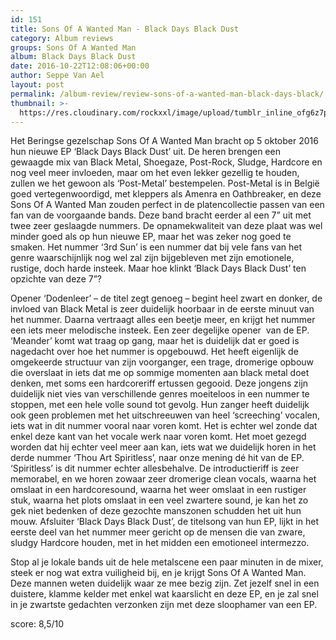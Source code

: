 ```yaml
---
id: 151
title: Sons Of A Wanted Man - Black Days Black Dust
category: Album reviews
groups: Sons Of A Wanted Man
album: Black Days Black Dust
date: 2016-10-22T12:08:06+00:00
author: Seppe Van Ael
layout: post
permalink: /album-review/review-sons-of-a-wanted-man-black-days-black/
thumbnail: >-
  https://res.cloudinary.com/rockxxl/image/upload/tumblr_inline_ofg6z7pqux1uncqs0_1280.jpg
---
```

Het Beringse gezelschap Sons Of A Wanted Man bracht op 5 oktober 2016 hun nieuwe EP ‘Black Days Black Dust’ uit. De heren brengen een gewaagde mix van Black Metal, Shoegaze, Post-Rock, Sludge, Hardcore en nog veel meer invloeden, maar om het even lekker gezellig te houden, zullen we het gewoon als ‘Post-Metal’ bestempelen. Post-Metal is in België goed vertegenwoordigd, met kleppers als Amenra en Oathbreaker, en deze Sons Of A Wanted Man zouden perfect in de platencollectie passen van een fan van de voorgaande bands. Deze band bracht eerder al een 7” uit met twee zeer geslaagde nummers. De opnamekwaliteit van deze plaat was wel minder goed als op hun nieuwe EP, maar het was zeker nog goed te smaken. Het nummer ‘3rd Sun’ is een nummer dat bij vele fans van het genre waarschijnlijk nog wel zal zijn bijgebleven met zijn emotionele, rustige, doch harde insteek. Maar hoe klinkt ‘Black Days Black Dust’ ten opzichte van deze 7”?

Opener ‘Dodenleer’ – de titel zegt genoeg – begint heel zwart en donker, de invloed van Black Metal is zeer duidelijk hoorbaar in de eerste minuut van het nummer. Daarna vertraagt alles een beetje meer, en krijgt het nummer een iets meer melodische insteek. Een zeer degelijke opener  van de EP. ‘Meander’ komt wat traag op gang, maar het is duidelijk dat er goed is nagedacht over hoe het nummer is opgebouwd. Het heeft eigenlijk de omgekeerde structuur van zijn voorganger, een trage, dromerige opbouw die overslaat in iets dat me op sommige momenten aan black metal doet denken, met soms een hardcoreriff ertussen gegooid. Deze jongens zijn duidelijk niet vies van verschillende genres moeiteloos in een nummer te stoppen, met een hele volle sound tot gevolg. Hun zanger heeft duidelijk ook geen problemen met het uitschreeuwen van heel ‘screeching’ vocalen, iets wat in dit nummer vooral naar voren komt. Het is echter wel zonde dat enkel deze kant van het vocale werk naar voren komt. Het moet gezegd worden dat hij echter veel meer aan kan, iets wat we duidelijk horen in het derde nummer ‘Thou Art Spiritless’, naar onze mening dé hit van de EP. ‘Spiritless’ is dit nummer echter allesbehalve. De introductieriff is zeer memorabel, en we horen zowaar zeer dromerige clean vocals, waarna het omslaat in een hardcoresound, waarna het weer omslaat in een rustiger stuk, waarna het plots omslaat in een veel zwartere sound, je kan het zo gek niet bedenken of deze gezochte manszonen schudden het uit hun mouw. Afsluiter ‘Black Days Black Dust’, de titelsong van hun EP, lijkt in het eerste deel van het nummer meer gericht op de mensen die van zware, sludgy Hardcore houden, met in het midden een emotioneel intermezzo.

Stop al je lokale bands uit de hele metalscene een paar minuten in de mixer, steek er nog wat extra vuiligheid bij, en je krijgt Sons Of A Wanted Man. Deze mannen weten duidelijk waar ze mee bezig zijn. Zet jezelf snel in een duistere, klamme kelder met enkel wat kaarslicht en deze EP, en je zal snel in je zwartste gedachten verzonken zijn met deze sloophamer van een EP.

score: 8,5/10